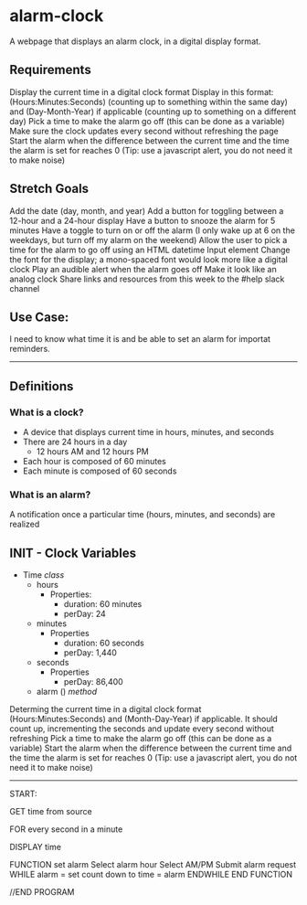 # alarm-clock
A webpage that displays an alarm clock, in a digital display format.

## Requirements
Display the current time in a digital clock format
Display in this format: (Hours:Minutes:Seconds) (counting up to something within the same day) and (Day-Month-Year) if applicable (counting up to something on a different day)
Pick a time to make the alarm go off (this can be done as a variable)
Make sure the clock updates every second without refreshing the page
Start the alarm when the difference between the current time and the time the alarm is set for reaches 0 (Tip: use a javascript alert, you do not need it to make noise)
## Stretch Goals
Add the date (day, month, and year)
Add a button for toggling between a 12-hour and a 24-hour display
Have a button to snooze the alarm for 5 minutes
Have a toggle to turn on or off the alarm (I only wake up at 6 on the weekdays, but turn off my alarm on the weekend)
Allow the user to pick a time for the alarm to go off using an HTML datetime Input element
Change the font for the display; a mono-spaced font would look more like a digital clock
Play an audible alert when the alarm goes off
Make it look like an analog clock
Share links and resources from this week to the #help slack channel

## Use Case: 
I need to know what time it is and be able to set an alarm for importat reminders.

---

## Definitions

### What is a clock?
- A device that displays current time in hours, minutes, and seconds
- There are 24 hours in a day
    - 12 hours AM and 12 hours PM
- Each hour is composed of 60 minutes
- Each minute is composed of 60 seconds

### What is an alarm?
A notification once a particular time (hours, minutes, and seconds) are realized

## INIT - Clock Variables
- Time *class*
    - hours
        - Properties:
            - duration: 60 minutes
            - perDay: 24
    - minutes
        - Properties
            - duration: 60 seconds 
            - perDay: 1,440
    - seconds
        - Properties
            - perDay: 86,400
    - alarm () *method*

Determing the current time in a digital clock format (Hours:Minutes:Seconds) and (Month-Day-Year) if applicable. 
It should count up, incrementing the seconds and update every second without refreshing
Pick a time to make the alarm go off (this can be done as a variable) 
Start the alarm when the difference between the current time and the time the alarm is set for reaches 0 
(Tip: use a javascript alert, you do not need it to make noise)

---
START:

GET time from source

FOR every second in a minute
    
DISPLAY time

FUNCTION set alarm
    Select alarm hour
    Select AM/PM
    Submit alarm request
    WHILE alarm = set 
        count down to time = alarm
    ENDWHILE
END FUNCTION
    
//END PROGRAM